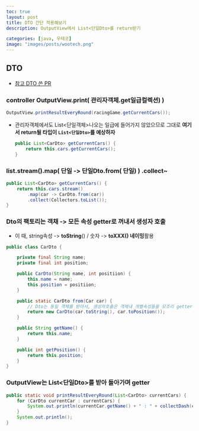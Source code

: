 ```yaml
---
toc: true
layout: post
title: DTO 간단 적용해보기
description: OutputView에서 List<단일Dto>를 return받기

categories: [java, 우테코]
image: "images/posts/wootech.png"
---
```


## DTO

- [참고 DTO 쓴 PR](https://github.com/jinyoungchoi95/java-racingcar/blob/step1/src/main/java/racingcar/controller/RacingCarDto.java)



### controller OutputView.print(  관리자객체.get일급컬렉션) )

```java
OutputView.printResultEveryRound(racingGame.getCurrentCars());
```

- 관리자객체에서도 List<단일객체>나오는 일급에 들어가지 않았으므로 그대로 **여기서 return될 타입이 `List<단일Dto>`를 예상하자**

    ```java
    public List<CarDto> getCurrentCars() {
        return this.cars.getCurrentCars();
    }
    ```

    



### list.stream().map( 단일 -> 단일Dto.from( 단일) ) .collect~

```java
public List<CarDto> getCurrentCars() {
    return this.cars.stream()
        .map(car -> CarDto.from(car))
        .collect(Collectors.toList());
}
```



#### 

### Dto의 팩토리는 객채 -> 모든 속성 getter로 꺼내서 생성자 호출

- 이 때, string속성 -> **toString**() / 숫자 -> **toXXX() 네이밍**활용

```java
public class CarDto {

	private final String name;
	private final int position;

	public CarDto(String name, int positiion) {
		this.name = name;
		this.position = positiion;
	}

	public static CarDto from(Car car) {
		// Dto는 동일 객체를 받아서, 생성자호출은 객체내 개별속성들을 모조리 getter
		return new CarDto(car.toString(), car.toPosition());
	}

	public String getName() {
		return this.name;
	}

	public int getPosition() {
		return this.position;
	}
}
```



### OutputView는 List<단일Dto>를 받아 돌아가며 getter

```java
public static void printResultEveryRound(List<CarDto> currentCars) {
    for (CarDto currentCar : currentCars) {
        System.out.println(currentCar.getName() + " : " + collectDash(currentCar.getPosition()));
    }
    System.out.println();
}
```

